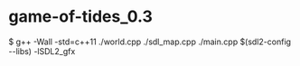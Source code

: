 # game-of-tides_0.3

$ g++ -Wall -std=c++11 ./world.cpp ./sdl_map.cpp ./main.cpp $(sdl2-config --libs) -lSDL2_gfx
